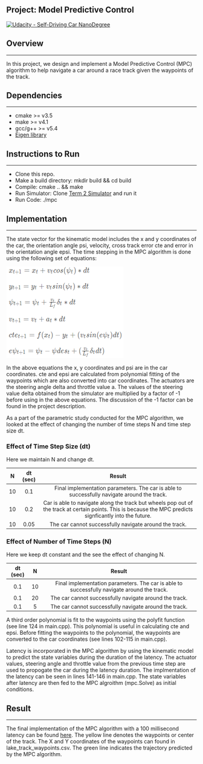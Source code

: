 ## Project: Model Predictive Control
[![Udacity - Self-Driving Car NanoDegree](https://s3.amazonaws.com/udacity-sdc/github/shield-carnd.svg)](http://www.udacity.com/drive)

## Overview
---
In this project, we design and implement a Model Predictive Control (MPC) algorithm to help navigate a car around a race track given the waypoints of the track.

[//]: # (Image References)

[image1]: ./write_up_images/equations.png "equations"

## Dependencies
---
* cmake >= v3.5
* make >= v4.1
* gcc/g++ >= v5.4
* [Eigen library](http://eigen.tuxfamily.org/index.php?title=Main_Page) 

## Instructions to Run
---
* Clone this repo.
* Make a build directory: mkdir build && cd build
* Compile: cmake .. && make
* Run Simulator: Clone [Term 2 Simulator](https://github.com/udacity/self-driving-car-sim/releases/) and run it
* Run Code: ./mpc

## Implementation
---
The state vector for the kinematic model includes the x and y coordinates of the car, the orientation angle psi, velocity, cross track error cte and error in the orientation angle epsi. The time stepping in the MPC algorithm is done using the following set of equations: 

![alt text][image1]

In the above equations the x, y coordinates and psi are in the car coordinates. cte and epsi are calculated from polynomial fitting of the waypoints which are also converted into car coordinates. The actuators are the steering angle delta and throttle value a. The values of the steering value delta obtained from the simulator are multiplied by a factor of -1 before using in the above equations. The discussion of the -1 factor can be found in the project description. 

As a part of the parametric study conducted for the MPC algorithm, we looked at the effect of changing the number of time steps N and time step size dt.
### Effect of Time Step Size (dt)

Here we maintain N and change dt.

| N          		|     dt (sec)    | Result |
|:---------------------:|:---------------------------------------------:|:---------------------------------------------:|
| 10        			| 0.1   										| Final implementation parameters. The car is able to successfully navigate around the track.  |
| 10				     	| 0.2									 	| Car is able to navigate along the track but wheels pop out of the track at certain points. This is because the MPC predicts signficantly into the future. |
| 10					| 0.05										| The car cannot successfully navigate around the track. |

### Effect of Number of Time Steps (N)

Here we keep dt constant and the see the effect of changing N.

|   dt (sec)    |     	 N     | Result |
|:---------------------:|:---------------------------------------------:|:---------------------------------------------:|
| 0.1        			| 10  										| Final implementation parameters. The car is able to successfully navigate around the track.  |
| 0.1				     	| 20									 	| The car cannot successfully navigate around the track.  |
| 0.1					| 5										| The car cannot successfully navigate around the track. |

A third order polynomial is fit to the waypoints using the polyfit function (see line 124 in main.cpp). This polynomial is useful in calculating cte and epsi. Before fitting the waypoints to the polynomial, the waypoints are converted to the car coordinates (see lines 102-115 in main.cpp).

Latency is incorporated in the MPC algorithm by using the kinematic model to predict the state variables during the duration of the latency. The actuator values, steering angle and throttle value from the previous time step are used to propogate the car during the latency duration. The implmentation of the latency can be seen in lines 141-146 in main.cpp. The state variables after latency are then fed to the MPC algroithm (mpc.Solve) as initial conditions.

## Result
---
The final implementation of the MPC algorithm with a 100 millisecond latency can be found [here](https://www.youtube.com/watch?v=vSfGQtFNSi4). The yellow line denotes the waypoints or center of the track. The X and Y coordinates of the waypoints can found in lake_track_waypoints.csv. The green line indicates the trajectory predicted by the MPC algorithm. 
